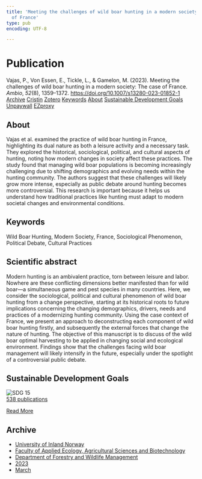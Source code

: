 ```yaml
---
title: 'Meeting the challenges of wild boar hunting in a modern society: The case
  of France'
type: pub
encoding: UTF-8

---
```

<h1>Publication</h1>
<article id="csl-bib-container-KNM5YPZ3" class="csl-bib-container">
  <div class="csl-bib-body"> <div class="csl-entry">Vajas, P., Von Essen, E., Tickle, L., &#38; Gamelon, M. (2023). Meeting the challenges of wild boar hunting in a modern society: The case of France. <i>Ambio</i>, <i>52</i>(8), 1359–1372. <a href="https://doi.org/10.1007/s13280-023-01852-1">https://doi.org/10.1007/s13280-023-01852-1</a></div> </div>
  <div class="csl-bib-buttons">
    <a href="#taxonomy-article-KNM5YPZ3" alt="archive" class="csl-bib-button">Archive</a>
    <a href="https://app.cristin.no/results/show.jsf?id=2135966" alt="Cristin" class="csl-bib-button">Cristin</a>
    <a href="http://zotero.org/groups/5881554/items/KNM5YPZ3" alt="Zotero" class="csl-bib-button">Zotero</a>
    <a href="#keywords-article-KNM5YPZ3" alt="keywords" class="csl-bib-button">Keywords</a>
    <a href="#about-article-KNM5YPZ3" alt="about_pub" class="csl-bib-button">About</a>
    <a href="#sdg-article-KNM5YPZ3" alt="sdg" class="csl-bib-button">Sustainable Development Goals</a>
    <a href="https://doi.org/10.1007/s13280-023-01852-1" alt="Unpaywall" class="csl-bib-button">Unpaywall</a>
    <a href="https://doi.org/10.1007/s13280-023-01852-1" alt="EZproxy" class="csl-bib-button">EZproxy</a>
  </div>
  <div id="csl-bib-meta-container-KNM5YPZ3"></div>
</article>
<div id="csl-bib-meta-KNM5YPZ3" class="csl-bib-meta">
  <article id="about-article-KNM5YPZ3" class="about_pub-article">
    <h1>About</h1>
    Vajas et al. examined the practice of wild boar hunting in France, highlighting its dual nature as both a leisure activity and a necessary task. They explored the historical, sociological, political, and cultural aspects of hunting, noting how modern changes in society affect these practices. The study found that managing wild boar populations is becoming increasingly challenging due to shifting demographics and evolving needs within the hunting community. The authors suggest that these challenges will likely grow more intense, especially as public debate around hunting becomes more controversial. This research is important because it helps us understand how traditional practices like hunting must adapt to modern societal changes and environmental conditions.
  </article>
  <article id="keywords-article-KNM5YPZ3" class="keywords-article">
    <h1>Keywords</h1>
    Wild Boar Hunting, Modern Society, France, Sociological Phenomenon, Political Debate, Cultural Practices
  </article>
  <article id="abstract-article-KNM5YPZ3" class="abstract-article">
    <h1>Scientific abstract</h1>
    Modern hunting is an ambivalent practice, torn between leisure and labor. Nowhere are these conflicting dimensions better manifested than for wild boar—a simultaneous game and pest species in many countries. Here, we consider the sociological, political and cultural phenomenon of wild boar hunting from a change perspective, starting at its historical roots to future implications concerning the changing demographics, drivers, needs and practices of a modernizing hunting community. Using the case context of France, we present an approach to deconstructing each component of wild boar hunting firstly, and subsequently the external forces that change the nature of hunting. The objective of this manuscript is to discuss of the wild boar optimal harvesting to be applied in changing social and ecological environment. Findings show that the challenges facing wild boar management will likely intensify in the future, especially under the spotlight of a controversial public debate.
  </article>
  <article id="sdg-article-KNM5YPZ3" class="sdg-article">
    <h1>Sustainable Development Goals</h1>
    <div class="sdg-container"><div id="sdg15" class="sdg">
        <img src="{{< params subfolder >}}images/sdg/sdg15_en.png" class="image" alt="SDG 15">
        <div class="sdg-overlay">
          <a href="{{< params subfolder >}}en/archive/?sdg=15#archive" class="sdg-publication-count"><span>538</span> publications</a>
          <p><a href="https://sdgs.un.org/goals/goal15" class="sdg-read-more">Read More</a></p>
        </div>
      </div></div>
  </article>
  <article id="taxonomy-article-KNM5YPZ3" class="taxonomy-article">
    <h1>Archive</h1>
    <ul>
      <li><a href="{{< params subfolder >}}en/archive/?key=3DCRN523">University of Inland Norway</a></li>
      <li><a href="{{< params subfolder >}}en/archive/?key=T77LXH6D">Faculty of Applied Ecology, Agricultural Sciences and Biotechnology</a></li>
      <li><a href="{{< params subfolder >}}en/archive/?key=7TRARPE3">Department of Forestry and Wildlife Management</a></li>
      <li><a href="{{< params subfolder >}}en/archive/?key=WXLLSUEU">2023</a></li>
      <li><a href="{{< params subfolder >}}en/archive/?key=HU97CPNH">March</a></li>
    </ul>
  </article>
</div>
